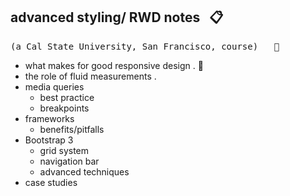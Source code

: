## advanced styling/ RWD  notes &nbsp; :clipboard:
<kbd>(a Cal State University, San Francisco, course) &nbsp; :rooster:</kbd>

+ what makes for good responsive design . :memo:   
+ the role of fluid measurements .      
+ media queries   
  - best practice   
  - breakpoints   
+ frameworks    
  - benefits/pitfalls   
+ Bootstrap 3   
  - grid system   
  - navigation bar   
  - advanced techniques   
+ case studies   

